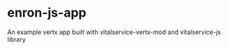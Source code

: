 enron-js-app
============


An example vertx app built with vitalservice-vertx-mod and vitalservice-js library